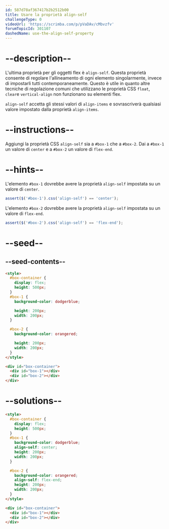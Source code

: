 ```yaml
---
id: 587d78af367417b2b2512b00
title: Usare la proprietà align-self
challengeType: 0
videoUrl: 'https://scrimba.com/p/pVaDAv/cMbvzfv'
forumTopicId: 301107
dashedName: use-the-align-self-property
---
```


# --description--

L'ultima proprietà per gli oggetti flex è `align-self`. Questa proprietà consente di regolare l'allineamento di ogni elemento singolarmente, invece di impostarli tutti contemporaneamente. Questo è utile in quanto altre tecniche di regolazione comuni che utilizzano le proprietà CSS `float`, `clear`e `vertical-align` non funzionano su elementi flex.

`align-self` accetta gli stessi valori di `align-items` e sovrascriverà qualsiasi valore impostato dalla proprietà `align-items`.

# --instructions--

Aggiungi la proprietà CSS `align-self` sia a `#box-1` che a `#box-2`. Dai a `#box-1` un valore di `center` e a `#box-2` un valore di `flex-end`.

# --hints--

L'elemento `#box-1` dovrebbe avere la proprietà `align-self` impostata su un valore di `center`.

```js
assert($('#box-1').css('align-self') == 'center');
```

L'elemento `#box-2` dovrebbe avere la proprietà `align-self` impostata su un valore di `flex-end`.

```js
assert($('#box-2').css('align-self') == 'flex-end');
```

# --seed--

## --seed-contents--

```html
<style>
  #box-container {
    display: flex;
    height: 500px;
  }
  #box-1 {
    background-color: dodgerblue;

    height: 200px;
    width: 200px;
  }

  #box-2 {
    background-color: orangered;

    height: 200px;
    width: 200px;
  }
</style>

<div id="box-container">
  <div id="box-1"></div>
  <div id="box-2"></div>
</div>
```

# --solutions--

```html
<style>
  #box-container {
    display: flex;
    height: 500px;
  }
  #box-1 {
    background-color: dodgerblue;
    align-self: center;
    height: 200px;
    width: 200px;
  }

  #box-2 {
    background-color: orangered;
    align-self: flex-end;
    height: 200px;
    width: 200px;
  }
</style>

<div id="box-container">
  <div id="box-1"></div>
  <div id="box-2"></div>
</div>
```
